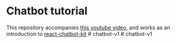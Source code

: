 # Chatbot tutorial

This repository accompanies [this youtube video](https://youtu.be/vTpk-PKZwTs), and works as an introduction to [react-chatbot-kit](https://fredrikoseberg.github.io/react-chatbot-kit-docs/)
#   c h a t b o t - v 1  
 #   c h a t b o t - v 1  
 